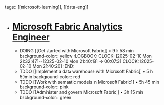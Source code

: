 tags:: [[microsoft-learning]], [[data-eng]]

- # [Microsoft Fabric Analytics Engineer](https://learn.microsoft.com/en-us/credentials/certifications/fabric-analytics-engineer-associate/?practice-assessment-type=certification&source=learn#certification-prepare-for-the-exam)
	- DOING [[Get started with Microsoft Fabric]] • 9 h 58 min
	  background-color:: yellow
	  :LOGBOOK:
	  CLOCK: [2025-02-10 Mon 21:32:47]--[2025-02-10 Mon 21:40:18] =>  00:07:31
	  CLOCK: [2025-02-10 Mon 21:40:20]
	  :END:
	- TODO [[Implement a data warehouse with Microsoft Fabric]] • 5 h 50min
	  background-color:: red
	- TODO [[Work with semantic models in Microsoft Fabric]] • 5h 45 min
	  background-color:: pink
	- TODO [[Administer and govern Microsoft Fabric]] • 3h 15 min
	  background-color:: green